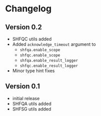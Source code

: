 # Changelog

## Version 0.2
* SHFQC utils added
* Added ``acknowledge_timeout`` argument to
  *  ``shfqa.enable_scope``
  *  ``shfqc.enable_scope``
  *  ``shfqa.enable_result_logger``
  *  ``shfqc.enable_result_logger``
* Minor type hint fixes

## Version 0.1
* initial release
* SHFQA utils added
* SHFSG utils added
